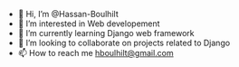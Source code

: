 - 👋 Hi, I’m @Hassan-Boulhilt
- 👀 I’m interested in Web developement
- 🌱 I’m currently learning Django web framework
- 💞️ I’m looking to collaborate on projects related to Django
- 📫 How to reach me hboulhilt@gmail.com

<!---
Hassan-Boulhilt/Hassan-Boulhilt is a ✨ special ✨ repository because its `README.md` (this file) appears on your GitHub profile.
You can click the Preview link to take a look at your changes.
--->

